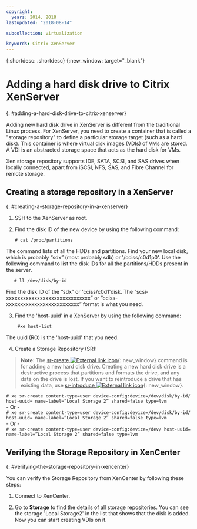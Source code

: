 ```yaml
---
copyright:
  years: 2014, 2018
lastupdated: "2018-08-14"

subcollection: virtualization

keywords: Citrix XenServer
---
```


{:shortdesc: .shortdesc}
{:new_window: target="_blank"}

# Adding a hard disk drive to Citrix XenServer
{: #adding-a-hard-disk-drive-to-citrix-xenserver}

Adding new hard disk drive in XenServer is different from the traditional Linux process. For XenServer, you need to create a container that is called a "storage repository" to define a particular storage target (such as a hard disk). This container is where virtual disk images (VDIs) of VMs are stored. A VDI is an abstracted storage space that acts as the hard disk for VMs.

Xen storage repository supports IDE, SATA, SCSI, and SAS drives when locally connected, apart from iSCSI, NFS, SAS, and Fibre Channel for remote storage.

## Creating a storage repository in a XenServer
{: #creating-a-storage-repository-in-a-xenserver}

1. SSH to the XenServer as root.

2. Find the disk ID of the new device by using the following command:

       # cat /proc/partitions

  The command lists of all the HDDs and partitions. Find your new local disk, which is probably “sdx” (most probably sdb) or '/cciss/c0d1p0'. Use the following command to list the disk IDs for all the partitions/HDDs present in the server.

       # ll /dev/disk/by-id

  Find the disk ID of the “sdx” or 'cciss/c0d1'disk. The “scsi-xxxxxxxxxxxxxxxxxxxxxxxxxxxxxx” or “cciss-xxxxxxxxxxxxxxxxxxxxxxxxxx” format is what you need.

3. Find the 'host-uuid' in a XenServer by using the following command:

        #xe host-list

  The uuid (RO) is the 'host-uuid' that you need.

4. Create a Storage Repository (SR):

  > **Note:** The [sr-create ![External link icon](../../icons/launch-glyph.svg "External link icon")](http://support.citrix.com/article/CTX121313){: new_window} command is for adding a new hard disk drive. Creating a new hard disk drive is a destructive process that partitions and formats the drive, and any data on the drive is lost. If you want to reintroduce a drive that has existing data, use [sr-introduce ![External link icon](../../icons/launch-glyph.svg "External link icon")](http://support.citrix.com/article/CTX121896){: new_window}.

  `# xe sr-create content-type=user device-config:device=/dev/disk/by-id/ host-uuid= name-label=”Local Storage 2” shared=false type=lvm`<br/>
  \- Or -<br/>
  `# xe sr-create content-type=user device-config:device=/dev/disk/by-id/ host-uuid= name-label=”Local Storage 2” shared=false type=lvm`<br/>
  \- Or -<br/>
  `# xe sr-create content-type=user device-config:device=/dev/ host-uuid= name-label=”Local Storage 2” shared=false type=lvm`

## Verifying the Storage Repository in XenCenter
{: #verifying-the-storage-repository-in-xencenter}

You can verify the Storage Repository from XenCenter by following these steps:

1. Connect to XenCenter.

2. Go to **Storage** to find the details of all storage repositories. You can see the storage 'Local Storage2' in the list that shows that the disk is added. Now you can start creating VDIs on it.

